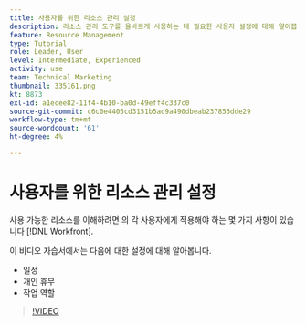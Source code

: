 ```yaml
---
title: 사용자를 위한 리소스 관리 설정
description: 리소스 관리 도구를 올바르게 사용하는 데 필요한 사용자 설정에 대해 알아봅니다.
feature: Resource Management
type: Tutorial
role: Leader, User
level: Intermediate, Experienced
activity: use
team: Technical Marketing
thumbnail: 335161.png
kt: 8873
exl-id: a1ecee82-11f4-4b10-ba0d-49eff4c337c0
source-git-commit: c6c0e4405cd3151b5ad9a490dbeab237855dde29
workflow-type: tm+mt
source-wordcount: '61'
ht-degree: 4%

---
```


# 사용자를 위한 리소스 관리 설정

사용 가능한 리소스를 이해하려면 의 각 사용자에게 적용해야 하는 몇 가지 사항이 있습니다 [!DNL Workfront].

이 비디오 자습서에서는 다음에 대한 설정에 대해 알아봅니다.

* 일정
* 개인 휴무
* 작업 역할

>[!VIDEO](https://video.tv.adobe.com/v/335161/?quality=12)
